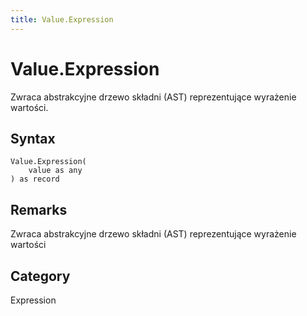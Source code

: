```yaml
---
title: Value.Expression
---
```


# Value.Expression


Zwraca abstrakcyjne drzewo składni (AST) reprezentujące wyrażenie wartości.


## Syntax

```powerquery
Value.Expression(
    value as any
) as record
```


## Remarks

Zwraca abstrakcyjne drzewo składni (AST) reprezentujące wyrażenie wartości



## Category
Expression
